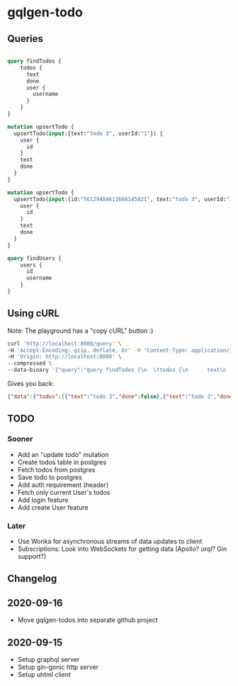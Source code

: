 # gqlgen-todo

## Queries

```graphql

query findTodos {
  	todos {
      text
      done
      user {
        username
      }
    }
}

mutation upsertTodo {
  upsertTodo(input:{text:"todo 3", userId:"1"}) {
    user {
      id
    }
    text
    done
  }
}

mutation upsertTodo {
  upsertTodo(input:{id:"T6129484611666145821", text:"todo 3", userId:"1", done: true}) {
    user {
      id
    }
    text
    done
  }
}

query findUsers {
  	users {
      id
      username
    }
}

```

## Using cURL

Note: The playground has a "copy cURL" button :)

```bash
curl 'http://localhost:8080/query' \
-H 'Accept-Encoding: gzip, deflate, br' -H 'Content-Type: application/json' -H 'Accept: application/json' -H 'Connection: keep-alive' -H 'DNT: 1' \
-H 'Origin: http://localhost:8080' \
--compressed \
--data-binary '{"query":"query findTodos {\n  \ttodos {\n      text\n      done\n    }\n}"}' 
```

Gives you back:

```json
{"data":{"todos":[{"text":"todo 3","done":false},{"text":"todo 3","done":false},{"text":"todo 4","done":false}]}}
```

## TODO

### Sooner

* Add an "update todo" mutation
* Create todos table in postgres
* Fetch todos from postgres
* Save todo to postgres
* Add auth requirement (header)
* Fetch only current User's todos
* Add login feature
* Add create User feature

### Later

* Use Wonka for asynchronous streams of data updates to client
* Subscriptions: Look into WebSockets for getting data (Apollo? urql? Gin support?)

## Changelog

## 2020-09-16

* Move gqlgen-todos into separate github project

## 2020-09-15

* Setup graphql server
* Setup gin-gonic http server
* Setup uhtml client
